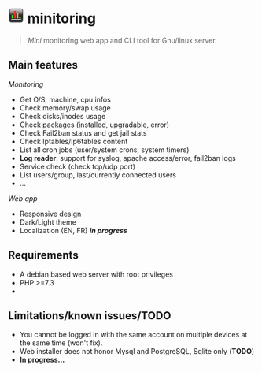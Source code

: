 # ![logo](/public/assets/img/favicon-32x32.png) minitoring

> *Mini* monitoring web app and CLI tool for Gnu/linux server. 

## Main features

*Monitoring*
- Get O/S, machine, cpu infos
- Check memory/swap usage
- Check disks/inodes usage
- Check packages (installed, upgradable, error)
- Check Fail2ban status and get jail stats
- Check Iptables/Ip6tables content
- List all cron jobs (user/system crons, system timers) 
- **Log reader**: support for syslog, apache access/error, fail2ban logs
- Service check (check tcp/udp port)
- List users/group, last/currently connected users
- ...

*Web app*
- Responsive design
- Dark/Light theme
- Localization (EN, FR) ***in progress***

## Requirements
- A debian based web server with root privileges
- PHP >=7.3
- 

## Limitations/known issues/TODO
- You cannot be logged in with the same account on multiple devices at the same time (won't fix). 
- Web installer does not honor Mysql and PostgreSQL, Sqlite only (**TODO**)
- **In progress...** 
